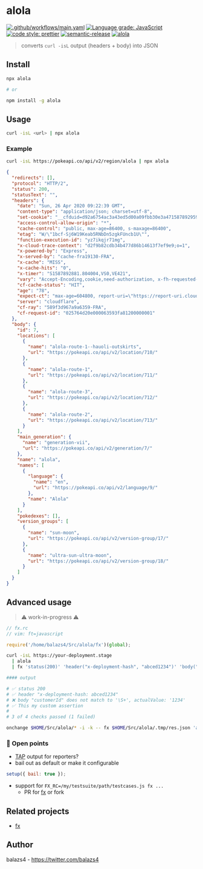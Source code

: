 # alola

[![.github/workflows/main.yaml](https://github.com/balazs4/alola/workflows/.github/workflows/main.yaml/badge.svg)](https://github.com/balazs4/alola/actions?query=workflow%3A.github%2Fworkflows%2Fmain.yaml+branch%3Amaster)
[![Language grade: JavaScript](https://img.shields.io/lgtm/grade/javascript/g/balazs4/alola.svg?logo=lgtm&logoWidth=18)](https://lgtm.com/projects/g/balazs4/alola/context:javascript)
[![code style: prettier](https://img.shields.io/badge/code_style-prettier-ff69b4.svg)](https://github.com/prettier/prettier)
[![semantic-release](https://img.shields.io/badge/%20%20%F0%9F%93%A6%F0%9F%9A%80-semantic--release-e10079.svg)](https://github.com/semantic-release/semantic-release)
[![alola](https://img.shields.io/npm/v/alola?logo=node.js)](https://www.npmjs.com/package/alola)

> converts `curl -isL` output (headers + body) into JSON

## Install

```bash
npx alola

# or

npm install -g alola
```

## Usage

```bash
curl -isL <url> | npx alola
```

### Example

```bash
curl -isL https://pokeapi.co/api/v2/region/alola | npx alola
```

```json
{
  "redirects": [],
  "protocol": "HTTP/2",
  "status": 200,
  "statusText": "",
  "headers": {
    "date": "Sun, 26 Apr 2020 09:22:39 GMT",
    "content-type": "application/json; charset=utf-8",
    "set-cookie": "__cfduid=d92a6754ac3a43ed5d00a09fbb30e3a471587892959; expires=Tue, 26-May-20 09:22:39 GMT; path=/; domain=.pokeapi.co; HttpOnly; SameSite=Lax; Secure",
    "access-control-allow-origin": "*",
    "cache-control": "public, max-age=86400, s-maxage=86400",
    "etag": "W/\"1bcf-Sj6W19Keab5RNbDn5zgkFUncb1U\"",
    "function-execution-id": "yz7ikqjr71mg",
    "x-cloud-trace-context": "d2f9b82cdb34b477d86b14613f7ef9e9;o=1",
    "x-powered-by": "Express",
    "x-served-by": "cache-fra19130-FRA",
    "x-cache": "MISS",
    "x-cache-hits": "0",
    "x-timer": "S1587892881.804004,VS0,VE421",
    "vary": "Accept-Encoding,cookie,need-authorization, x-fh-requested-host, accept-encoding",
    "cf-cache-status": "HIT",
    "age": "78",
    "expect-ct": "max-age=604800, report-uri=\"https://report-uri.cloudflare.com/cdn-cgi/beacon/expect-ct\"",
    "server": "cloudflare",
    "cf-ray": "589f3d967a9a6359-FRA",
    "cf-request-id": "025764d20e000063593fa81200000001"
  },
  "body": {
    "id": 7,
    "locations": [
      {
        "name": "alola-route-1--hauoli-outskirts",
        "url": "https://pokeapi.co/api/v2/location/710/"
      },
      {
        "name": "alola-route-1",
        "url": "https://pokeapi.co/api/v2/location/711/"
      },
      {
        "name": "alola-route-3",
        "url": "https://pokeapi.co/api/v2/location/712/"
      },
      {
        "name": "alola-route-2",
        "url": "https://pokeapi.co/api/v2/location/713/"
      }
    ],
    "main_generation": {
      "name": "generation-vii",
      "url": "https://pokeapi.co/api/v2/generation/7/"
    },
    "name": "alola",
    "names": [
      {
        "language": {
          "name": "en",
          "url": "https://pokeapi.co/api/v2/language/9/"
        },
        "name": "Alola"
      }
    ],
    "pokedexes": [],
    "version_groups": [
      {
        "name": "sun-moon",
        "url": "https://pokeapi.co/api/v2/version-group/17/"
      },
      {
        "name": "ultra-sun-ultra-moon",
        "url": "https://pokeapi.co/api/v2/version-group/18/"
      }
    ]
  }
}
```

## Advanced usage

> :warning: work-in-progress :warning:

```javascript
// fx.rc
// vim: ft=javascript

require('/home/balazs4/Src/alola/fx')(global);
```

```bash
curl -isL https://your-deployment.stage
  | alola
  | fx 'status(200)' 'header("x-deployment-hash", "abced1234")' 'body("customerId", /\S+/)' 'res => assert.deepEqual(res.body, { customerId: 1234, foo: 42, bar: "yay" }, "This is my custom assert")'

#### output

# ✅ status 200
# ✅ header "x-deployment-hash: abced1234"
# ❌ body "customerId" does not match to '\S+', actualValue: '1234'
# ✅ This my custom assertion
#
# 3 of 4 checks passed (1 failed)

```

```bash
onchange $HOME/Src/alola/* -i -k -- fx $HOME/Src/alola/.tmp/res.json 'alola' 'status(200)' 'header("x-powered-by", "Express")' 'body("id", 42)' 'body("foo", "bar")' 'body("nested.foobar", 42)' 'body("nested", {"foobar": 42 })'
```

### :thinking: Open points

- [TAP](https://github.com/sindresorhus/awesome-tap) output for reporters?
- bail out as default or make it configurable

```javascript
setup({ bail: true });
```

- support for `FX_RC=/my/testsuite/path/testcases.js fx ...`
  - PR for [fx](https://github.com/antonmedv/fx) or fork

## Related projects

- [fx](https://github.com/antonmedv/fx)

## Author

balazs4 - <https://twitter.com/balazs4>
